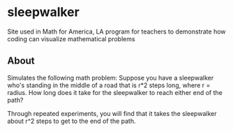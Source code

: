 # sleepwalker
Site used in Math for America, LA program for teachers to demonstrate how coding can visualize mathematical problems

## About
Simulates the following math problem:
Suppose you have a sleepwalker who's standing in the middle of a road that is r*2 steps long, where r = radius. How long does it take for the sleepwalker to reach either end of the path?

Through repeated experiments, you will find that it takes the sleepwalker about r^2 steps to get to the end of the path.

